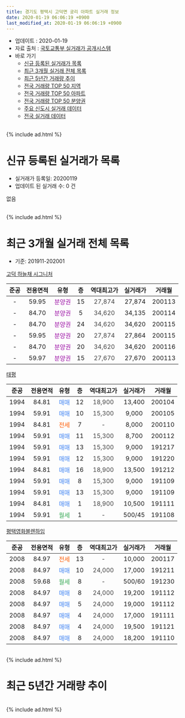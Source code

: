 ```yaml
---
title: 경기도 평택시 고덕면 궁리 아파트 실거래 정보
date: 2020-01-19 06:06:19 +0900
last_modified_at: 2020-01-19 06:06:19 +0900
---
```


* 업데이트 : 2020-01-19
* 자료 출처 : [국토교통부 실거래가 공개시스템](http://rt.molit.go.kr)
* 바로 가기
    * [신규 등록된 실거래가 목록](#신규-등록된-실거래가-목록)
    * [최근 3개월 실거래 전체 목록](#최근-3개월-실거래-전체-목록)
    * [최근 5년간 거래량 추이](#최근-5년간-거래량-추이)
    * [전국 거래량 TOP 50 지역](https://apt-info.github.io/apt-trade-info/최근-3개월-전국에서-가장-거래가-많이-발생한-지역)
    * [전국 거래량 TOP 50 아파트](https://apt-info.github.io/apt-trade-info/최근-3개월-전국에서-가장-거래가-많이-발생한-아파트)
    * [전국 거래량 TOP 50 분양권](https://apt-info.github.io/apt-trade-info/최근-3개월-전국에서-가장-거래가-많이-발생한-분양권)
    * [주요 신도시 실거래 데이터](https://apt-info.github.io/apt-trade-info/주요-신도시)
    * [전국 실거래 데이터](https://apt-info.github.io/apt-trade-info/전국)
<br>
{% include ad.html %}
<br>

# 신규 등록된 실거래가 목록
* 실거래가 등록일: 20200119
* 업데이트 된 실거래 수: 0 건

없음

<br>
{% include ad.html %}
<br>

# 최근 3개월 실거래 전체 목록
* 기준: 201911-202001


[고덕 하늘채 시그니처](https://search.naver.com/search.naver?query=%EA%B2%BD%EA%B8%B0%EB%8F%84+%ED%8F%89%ED%83%9D%EC%8B%9C+%EA%B3%A0%EB%8D%95%EB%A9%B4+%EA%B6%81%EB%A6%AC+%EA%B3%A0%EB%8D%95+%ED%95%98%EB%8A%98%EC%B1%84+%EC%8B%9C%EA%B7%B8%EB%8B%88%EC%B2%98)

|준공|전용면적|유형|층|역대최고가|실거래가|거래월|
|:---:|:---:|:---:|:---:|:---:|:---:|:---:|
|-|59.95|<span style="color:#9C11A5">분양권</span>|15|<span style="color:#444444">27,874</span>|27,874|200113|
|-|84.70|<span style="color:#9C11A5">분양권</span>|5|<span style="color:#444444">34,620</span>|34,135|200114|
|-|84.70|<span style="color:#9C11A5">분양권</span>|24|<span style="color:#444444">34,620</span>|34,620|200115|
|-|59.95|<span style="color:#9C11A5">분양권</span>|20|<span style="color:#444444">27,874</span>|27,864|200115|
|-|84.70|<span style="color:#9C11A5">분양권</span>|20|<span style="color:#444444">34,620</span>|34,620|200116|
|-|59.97|<span style="color:#9C11A5">분양권</span>|15|<span style="color:#444444">27,670</span>|27,670|200113|

[태평](https://search.naver.com/search.naver?query=%EA%B2%BD%EA%B8%B0%EB%8F%84+%ED%8F%89%ED%83%9D%EC%8B%9C+%EA%B3%A0%EB%8D%95%EB%A9%B4+%EA%B6%81%EB%A6%AC+%ED%83%9C%ED%8F%89)

|준공|전용면적|유형|층|역대최고가|실거래가|거래월|
|:---:|:---:|:---:|:---:|:---:|:---:|:---:|
|1994|84.81|<span style="color:#4285f3">매매</span>|12|<span style="color:#444444">18,900</span>|13,400|200104|
|1994|59.91|<span style="color:#4285f3">매매</span>|10|<span style="color:#444444">15,300</span>|9,000|200105|
|1994|84.81|<span style="color:#ff5a00">전세</span>|7|<span style="color:#444444">-</span>|8,000|200110|
|1994|59.91|<span style="color:#4285f3">매매</span>|11|<span style="color:#444444">15,300</span>|8,700|200112|
|1994|59.91|<span style="color:#4285f3">매매</span>|13|<span style="color:#444444">15,300</span>|9,000|191217|
|1994|59.91|<span style="color:#4285f3">매매</span>|12|<span style="color:#444444">15,300</span>|9,000|191220|
|1994|84.81|<span style="color:#4285f3">매매</span>|16|<span style="color:#444444">18,900</span>|13,500|191212|
|1994|59.91|<span style="color:#4285f3">매매</span>|8|<span style="color:#444444">15,300</span>|9,000|191109|
|1994|59.91|<span style="color:#4285f3">매매</span>|13|<span style="color:#444444">15,300</span>|9,000|191109|
|1994|84.81|<span style="color:#4285f3">매매</span>|1|<span style="color:#444444">18,900</span>|10,500|191111|
|1994|59.91|<span style="color:#34a853">월세</span>|1|<span style="color:#444444">-</span>|500/45|191108|

[평택영화블렌하임](https://search.naver.com/search.naver?query=%EA%B2%BD%EA%B8%B0%EB%8F%84+%ED%8F%89%ED%83%9D%EC%8B%9C+%EA%B3%A0%EB%8D%95%EB%A9%B4+%EA%B6%81%EB%A6%AC+%ED%8F%89%ED%83%9D%EC%98%81%ED%99%94%EB%B8%94%EB%A0%8C%ED%95%98%EC%9E%84)

|준공|전용면적|유형|층|역대최고가|실거래가|거래월|
|:---:|:---:|:---:|:---:|:---:|:---:|:---:|
|2008|84.97|<span style="color:#ff5a00">전세</span>|13|<span style="color:#444444">-</span>|10,000|200117|
|2008|84.97|<span style="color:#4285f3">매매</span>|10|<span style="color:#444444">24,000</span>|17,000|191211|
|2008|59.68|<span style="color:#34a853">월세</span>|8|<span style="color:#444444">-</span>|500/60|191230|
|2008|84.97|<span style="color:#4285f3">매매</span>|8|<span style="color:#444444">24,000</span>|19,200|191112|
|2008|84.97|<span style="color:#4285f3">매매</span>|5|<span style="color:#444444">24,000</span>|19,000|191112|
|2008|84.97|<span style="color:#4285f3">매매</span>|4|<span style="color:#444444">24,000</span>|17,000|191111|
|2008|84.97|<span style="color:#4285f3">매매</span>|4|<span style="color:#444444">24,000</span>|19,500|191121|
|2008|84.97|<span style="color:#4285f3">매매</span>|8|<span style="color:#444444">24,000</span>|18,200|191110|


<br>
{% include ad.html %}
<br>

# 최근 5년간 거래량 추이


<div style="width:100%;">
    <canvas id="deal_progress" height="200"></canvas>
</div>

<script>
new Chart(document.getElementById("deal_progress"), {
    type: 'line',
    data: {
        labels: ['201501','201502','201503','201504','201505','201506','201507','201508','201509','201510','201511','201512','201601','201602','201603','201604','201605','201606','201607','201608','201609','201610','201611','201612','201701','201702','201703','201704','201705','201706','201707','201708','201709','201710','201711','201712','201801','201802','201803','201804','201805','201806','201807','201808','201809','201810','201811','201812','201901','201902','201903','201904','201905','201906','201907','201908','201909','201910','201911','201912','202001'],
        datasets: [{
            label: '매매',
            pointRadius: 1,
            data: [15, 20, 21, 16, 28, 24, 26, 12, 17, 29, 13, 8, 10, 9, 11, 8, 12, 9, 9, 14, 13, 16, 6, 8, 3, 9, 6, 10, 12, 8, 12, 4, 16, 8, 8, 9, 6, 3, 5, 11, 4, 7, 4, 6, 10, 13, 9, 6, 7, 6, 8, 10, 10, 10, 9, 8, 4, 7, 8, 4, 9],
            borderColor: "rgba(255, 201, 14, 1)",
            backgroundColor: "rgba(255, 201, 14, 0.5)",
            fill: false,
            lineTension: 0
        },{
            label: '전월세',
            pointRadius: 1,
            data: [15, 10, 20, 19, 11, 7, 10, 9, 12, 16, 8, 8, 9, 12, 7, 11, 5, 10, 14, 8, 10, 9, 7, 9, 5, 4, 8, 6, 4, 8, 3, 5, 6, 8, 4, 3, 4, 7, 7, 7, 3, 8, 6, 3, 9, 8, 3, 8, 10, 7, 1, 8, 6, 5, 6, 6, 5, 9, 1, 1, 2],
            borderColor: "rgba(0, 141, 185, 1)",
            backgroundColor: "rgba(0, 141, 185, 0.5)",
            fill: false,
            lineTension: 0
        }
        ]
    },
    options: {
        responsive: true,
        title: {
            display: false
        },
        tooltips: {
            mode: 'index',
            intersect: false
        },
        hover: {
            mode: 'nearest',
            intersect: true
        },
        scales: {
            xAxes: [{
                display: true,
                scaleLabel: {
                    display: true,
                    labelString: '년/월'
                }
            }],
            yAxes: [{
                display: true,
                ticks: {
                    suggestedMin: 0,
                },
                scaleLabel: {
                    display: true,
                    labelString: '실거래 수'
                }
            }]
        }
    }
});

</script>


<br>
{% include ad.html %}
<br>


